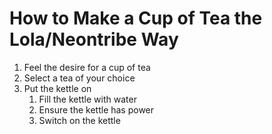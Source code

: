 # How to Make a Cup of Tea the Lola/Neontribe Way

1. Feel the desire for a cup of tea
1. Select a tea of your choice
1. Put the kettle on
    1. Fill the kettle with water
    1. Ensure the kettle has power
    1. Switch on the kettle
